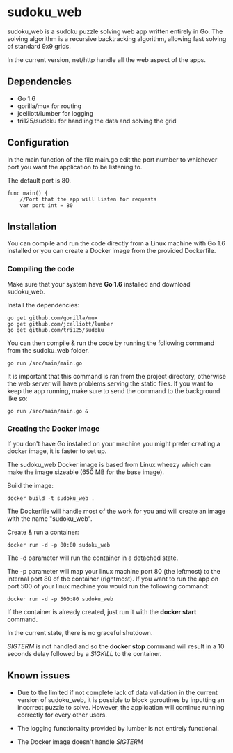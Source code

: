 # sudoku_web

sudoku_web is a sudoku puzzle solving web app written entirely in Go.
The solving algorithm is a recursive backtracking algorithm, allowing fast solving of standard 9x9 grids. 

In the current version, net/http handle all the web aspect of the apps.

## Dependencies
* Go 1.6 
* gorilla/mux for routing
* jcelliott/lumber for logging
* tri125/sudoku for handling the data and solving the grid

## Configuration

In the main function of the file main.go edit the port number to whichever port you want the application to be listening to.

The default port is 80.

~~~
func main() {
	//Port that the app will listen for requests
	var port int = 80
~~~

## Installation

You can compile and run the code directly from a Linux machine with Go 1.6 installed or you can create a Docker image from the provided Dockerfile.

### Compiling the code

Make sure that your system have **Go 1.6** installed and download sudoku_web.

Install the dependencies:
~~~~
go get github.com/gorilla/mux
go get github.com/jcelliott/lumber
go get github.com/tri125/sudoku
~~~~

You can then compile & run the code by running the following command from the sudoku_web folder.
~~~~
go run /src/main/main.go
~~~~
It is important that this command is ran from the project directory, otherwise the web server will have problems serving the static files.
If you want to keep the app running, make sure to send the command to the background like so:
~~~~
go run /src/main/main.go &
~~~~

### Creating the Docker image

If you don't have Go installed on your machine you might prefer creating a docker image, it is faster to set up.

The sudoku_web Docker image is based from Linux wheezy which can make the image sizeable (650 MB for the base image).

Build the image:
~~~~
docker build -t sudoku_web .
~~~~
The Dockerfile will handle most of the work for you and will create an image with the name "sudoku_web".

Create & run a container:
~~~~
docker run -d -p 80:80 sudoku_web
~~~~

The -d parameter will run the container in a detached state. 

The -p parameter will map your linux machine port 80 (the leftmost) to the internal port 80 of the container (rightmost).
If you want to run the app on port 500 of your linux machine you would run the following command:
~~~~
docker run -d -p 500:80 sudoku_web
~~~~

If the container is already created, just run it with the **docker start** command.

In the current state, there is no graceful shutdown.

*SIGTERM* is not handled and so the **docker stop** command will result in a 10 seconds delay followed by a *SIGKILL* to the container.

## Known issues

* Due to the limited if not complete lack of data validation in the current version of sudoku_web, 
it is possible to block goroutines by inputting an incorrect puzzle to solve. However, the application will continue running correctly for every other users.

* The logging functionality provided by lumber is not entirely functional.

* The Docker image doesn't handle *SIGTERM*
